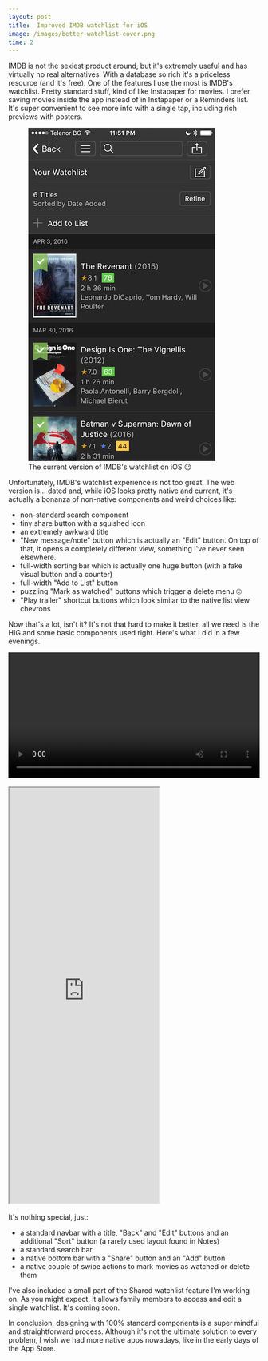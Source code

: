 ```yaml
---
layout: post
title:  Improved IMDB watchlist for iOS
image: /images/better-watchlist-cover.png
time: 2
---
```

IMDB is not the sexiest product around, but it's extremely useful and has virtually no real alternatives. With a database so rich it's a priceless resource (and it's free). One of the features I use the most is IMDB's watchlist. Pretty standard stuff, kind of like Instapaper for movies. I prefer saving movies inside the app instead of in Instapaper or a Reminders list. It's super convenient to see more info with a single tap, including rich previews with posters.

<figure>

  <img class="2x responsive-vertical-image" src="/images/better-watchlist-1.png" alt="A screenshot of IMDB's currrent watchlis on iOS">

  <figcaption>The current version of IMDB's watchlist on iOS 😐</figcaption>

</figure>

Unfortunately, IMDB's watchlist experience is not too great. The web version is… dated and, while iOS looks pretty native and current, it's actually a bonanza of non-native components and weird choices like:

- non-standard search component
- tiny share button with a squished icon
- an extremely awkward title
- "New message/note" button which is actually an "Edit" button. On top of that, it opens a completely different view, something I've never seen elsewhere.
- full-width sorting bar which is actually one huge button (with a fake visual button and a counter)
- full-width "Add to List" button
- puzzling "Mark as watched" buttons which trigger a delete menu 🙄
- "Play trailer" shortcut buttons which look similar to the native list view chevrons

Now that's a lot, isn't it? It's not that hard to make it better, all we need is the HIG and some basic components used right. Here's what I did in a few evenings.

<video width="100%" height="auto" controls="controls">
<source src="/video/better-watchlist.mp4" type="video/mp4">
<source src="/video/better-watchlist.webm" type="video/webm">
Your browser does not support the video tag.
</video>

<div class="framer-wrapper">

  <p class="tooltip"></p>

  <iframe data-anijs="if: mouseover, do: $addClass darkroom, to: body; if: mouseout, do: $removeClass darkroom, to: body" class="framer" height="832" src='http://share.framerjs.com/n2eppqximdcp/'></iframe>
</div>


It's nothing special, just:

- a standard navbar with a title, "Back" and "Edit" buttons and an additional "Sort" button (a rarely used layout found in Notes)
- a standard search bar
- a native bottom bar with a "Share" button and an "Add" button
- a native couple of swipe actions to mark movies as watched or delete them

I've also included a small part of the Shared watchlist feature I'm working on. As you might expect, it allows family members to access and edit a single watchlist. It's coming soon.

In conclusion, designing with 100% standard components is a super mindful and straightforward process. Although it's not the ultimate solution to every problem, I wish we had more native apps nowadays, like in the early days of the App Store.
